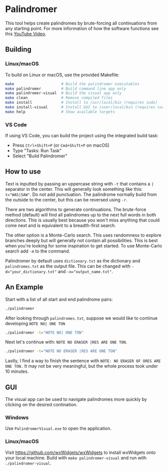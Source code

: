 # Palindromer
This tool helps create palindromes by brute-forcing all continuations from any starting point.
For more information of how the software functions see this [YouTube Video](https://youtu.be/ap08_AGPh8s).

## Building

### Linux/macOS
To build on Linux or macOS, use the provided Makefile:

```bash
make                     # Build the palindromer executables
make palindromer         # Build command line app only
make palindromer-visual  # Build the visual app only
make clean               # Remove compiled files
make install             # Install to /usr/local/bin (requires sudo)
make install-visual      # Install GUI to /user/local/bin (requires sudo)
make help                # Show available targets
```

### VS Code
If using VS Code, you can build the project using the integrated build task:
- Press `Ctrl+Shift+P` (or `Cmd+Shift+P` on macOS)
- Type "Tasks: Run Task"
- Select "Build Palindromer"

## How to use
Text is inputted by passing an uppercase string with `-t` that contains a `|` separator in the center.
This will generally look something like this: `t="WAS|SAW"`. Do not add punctuation.
The palindrome normally build from the outside to the center, but this can be reversed using `-r`.

There are two algorithms to generate continuations. The brute-force method (default) will find
all palindromes up to the next full words in both directions. This is usually best because you
won't miss anything that could come next and is equivalent to a breadth-first search.

The other option is a Monte-Carlo search. This uses randomness to explore branches deeply but
will generally not contain all possibilities. This is best when you're looking for some
inspiration to get started. To use Monte-Carlo search add `-m` to the command.

Palindromer by default uses `dictionary.txt` as the dictionary and `palindromes.txt` as the output file.
This can be changed with `-d="your_dictionary.txt"` and `-o="output_name.txt"`.

## An Example
Start with a list of all start and end palindrome pairs:

```bash
./palindromer
```

After looking through `palindromes.txt`, suppose we would like to continue developing `NOTE NO| ONE TON`

```bash
./palindromer -t="NOTE NO| ONE TON"
```

Next let's continue with: `NOTE NO ERASER |RES ARE ONE TON`.

```bash
./palindromer -t="NOTE NO ERASER |RES ARE ONE TON"
```

Lastly, I find a way to finish the sentence with `NOTE: NO ERASER OF ORES ARE ONE TON.`
It may not be very meaningful, but the whole process took under 10 minutes.

## GUI
The visual app can be used to navigate palindromes more quickly by clicking on the desired contination.

### Windows
Use `PalindromerVisual.exe` to open the application.

### Linux/macOS
Visit https://github.com/wxWidgets/wxWidgets to install wxWidgets onto your local machine.
Build with `make palindromer-visual` and run with `./palindromer-visual`.
